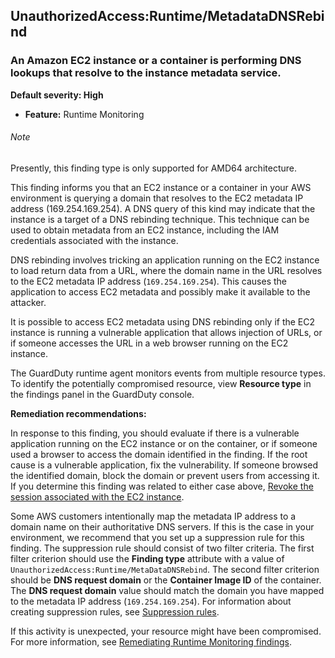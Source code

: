 UnauthorizedAccess:Runtime/MetadataDNSRebind
--------------------------------------------

### An Amazon EC2 instance or a container is performing DNS lookups that resolve to the instance metadata service.

**Default severity: High**

* **Feature:** Runtime Monitoring

###### Note

Presently, this finding type is only supported for AMD64 architecture.

This finding informs you that an EC2 instance or a container in your AWS environment is querying a domain that resolves to the EC2 metadata IP address (169.254.169.254). A DNS query of this kind may indicate that the instance is a target of a DNS rebinding technique. This technique can be used to obtain metadata from an EC2 instance, including the IAM credentials associated with the instance.

DNS rebinding involves tricking an application running on the EC2 instance to load return data from a URL, where the domain name in the URL resolves to the EC2 metadata IP address (`169.254.169.254`). This causes the application to access EC2 metadata and possibly make it available to the attacker.

It is possible to access EC2 metadata using DNS rebinding only if the EC2 instance is running a vulnerable application that allows injection of URLs, or if someone accesses the URL in a web browser running on the EC2 instance.

The GuardDuty runtime agent monitors events from multiple resource types. To identify the potentially compromised resource, view **Resource type** in the findings panel in the GuardDuty console.

**Remediation recommendations:**

In response to this finding, you should evaluate if there is a vulnerable application running on the EC2 instance or on the container, or if someone used a browser to access the domain identified in the finding. If the root cause is a vulnerable application, fix the vulnerability. If someone browsed the identified domain, block the domain or prevent users from accessing it. If you determine this finding was related to either case above, [Revoke the session associated with the EC2 instance](https://docs.aws.amazon.com/IAM/latest/UserGuide/id_roles_use_revoke-sessions.html).

Some AWS customers intentionally map the metadata IP address to a domain name on their authoritative DNS servers. If this is the case in your environment, we recommend that you set up a suppression rule for this finding. The suppression rule should consist of two filter criteria. The first filter criterion should use the **Finding type** attribute with a value of `UnauthorizedAccess:Runtime/MetaDataDNSRebind`. The second filter criterion should be **DNS request domain** or the **Container Image ID** of the container. The **DNS request domain** value should match the domain you have mapped to the metadata IP address (`169.254.169.254`). For information about creating suppression rules, see [Suppression rules](https://docs.aws.amazon.com/guardduty/latest/ug/findings_suppression-rule.html).

If this activity is unexpected, your resource might have been compromised. For more information, see [Remediating Runtime Monitoring findings](https://docs.aws.amazon.com/guardduty/latest/ug/guardduty-remediate-runtime-monitoring.html).